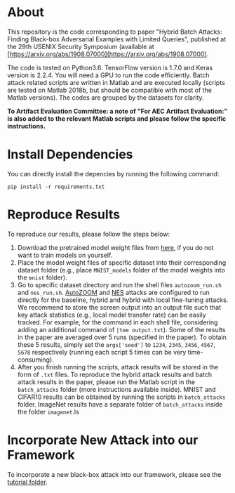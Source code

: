 # About
This repository is the code corresponding to paper "Hybrid Batch Attacks: Finding Black-box Adversarial Examples with Limited Queries", published at the 29th USENIX Security Symposium (available at [https://arxiv.org/abs/1908.07000](https://arxiv.org/abs/1908.07000). 

The code is tested on Python3.6. TensorFlow version is 1.7.0 and Keras version is 2.2.4. You will need a GPU to run the code efficiently. Batch attack related scripts are written in Matlab and are executed locally (scripts are tested on Matlab 2018b, but should be compatible with most of the Matlab versions). The codes are grouped by the datasets for clarity. 

**To Artifact Evaluation Committee: a note of "For AEC Artifact Evaluation:" is also added to the relevant Matlab scripts and please follow the specific instructions.** 

# Install Dependencies
You can directly install the depencies by running the following command:
```
pip install -r requirements.txt
```

# Reproduce Results
To reproduce our results, please follow the steps below:
1. Download the pretrained model weight files from [here](https://drive.google.com/drive/folders/1tQRRASL2qySOqUtDs12s62ssPhzgvRrZ?usp=sharing), if you do not want to train models on yourself. 
2. Place the model weight files of specific dataset into their corresponding dataset folder (e.g., place `MNIST_models` folder of the model weights into the `mnist` folder).
3. Go to specific dataset directory and run the shell files `autozoom_run.sh` and `nes_run.sh`. [AutoZOOM](https://github.com/IBM/Autozoom-Attack) and [NES](https://github.com/labsix/limited-blackbox-attacks) attacks are configured to run directly for the baseline, hybrid and hybrid with local fine-tuning attacks. We recommend to store the screen output into an output file such that key attack statistics (e.g., local model transfer rate) can be easily tracked. For example, for the command in each shell file, considering adding an additional command of `|tee output.txt`). Some of the results in the paper are averaged over 5 runs (specified in the paper). To obtain these 5 results, simply set the `args['seed']` to `1234`, `2345`, `3456`, `4567`, `5678` respectively (running each script 5 times can be very time-consuming). 
4. After you finish running the scripts, attack results will be stored in the form of `.txt` files. To reproduce the hybrid attack results and batch attack results in the paper, please run the Matlab script in the `batch_attacks` folder (more instructions available inside). MNIST and CIFAR10 results can be obtained by running the scripts in `batch_attacks` folder. ImageNet results have a separate folder of `batch_attacks` inside the folder `imagenet`.ls

# Incorporate New Attack into our Framework

To incorporate a new black-box attack into our framework, please see the [tutorial folder](/tutorial).
